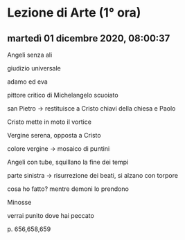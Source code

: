 # Lezione di Arte (1° ora)

## martedì 01 dicembre 2020, 08:00:37

Angeli senza ali

giudizio universale

adamo ed eva



pittore critico di Michelangelo scuoiato

san Pietro -> restituisce a Cristo chiavi della chiesa e Paolo

Cristo mette in moto il vortice



Vergine serena, opposta a Cristo

colore vergine -> mosaico di puntini

Angeli con tube, squillano la fine dei tempi

parte sinistra -> risurrezione dei beati, si alzano con torpore



cosa ho fatto? mentre demoni lo prendono



Minosse

verrai punito dove hai peccato



p. 656,658,659